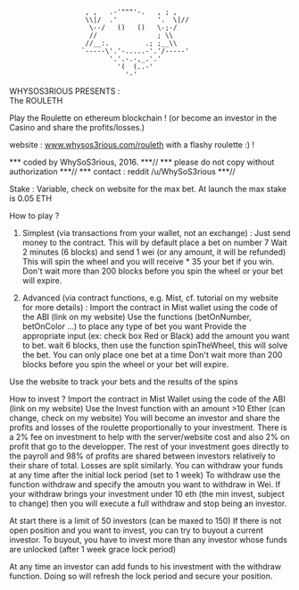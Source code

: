 
                       , ,   .-'"""'-.   , ; ,
                       \\|/  .'          '.  \|//
                        \--/   ()   ()   \-;-/
                        //               ; \\
                       //__:.         .; ;__\\
                      `-----\'.'-.....-'.'/-----'
                             '.'.-.-,_.'.'
                               '(  (..-'
                                 '-'
   WHYSOS3RIOUS   PRESENTS :   
   The ROULETH 

  Play the Roulette on ethereum blockchain !
  (or become an investor in the Casino and share the profits/losses.) 


   website : www.whysos3rious.com/rouleth
               with a flashy roulette :) !

 *** coded by WhySoS3rious, 2016.                                       ***//
 *** please do not copy without authorization                          ***//
 *** contact : reddit    /u/WhySoS3rious                               ***//


  Stake : Variable, check on website for the max bet.
  At launch the max stake is 0.05 ETH

  How to play ?
  1) Simplest (via transactions from your wallet, not an exchange) : 
  Just send money to the contract.
  This will by default place a bet on number 7
  Wait 2 minutes (6 blocks) and send 1 wei (or any amount, it will be refunded)
  This will spin the wheel and you will receive * 35 your bet if you win.
  Don't wait more than 200 blocks before you spin the wheel or your bet will expire.

  2) Advanced (via contract functions, e.g. Mist, cf. tutorial on my website for more details) :
  Import the contract in Mist wallet using the code of the ABI (link on my website)
  Use the functions (betOnNumber, betOnColor ...) to place any type of bet you want
  Provide the appropriate input (ex: check box Red or Black)
  add the amount you want to bet.
  wait 6 blocks, then use the function spinTheWheel, this will solve the bet.
  You can only place one bet at a time
  Don't wait more than 200 blocks before you spin the wheel or your bet will expire.



  Use the website to track your bets and the results of the spins


   How to invest ?
   Import the contract in Mist Wallet using the code of the ABI (link on my website)
   Use the Invest function with an amount >10 Ether (can change, check on my website)
   You will become an investor and share the profits and losses of the roulette
   proportionally to your investment. There is a 2% fee on investment to help with the server/website
   cost and also 2% on profit that go to the developper.
   The rest of your investment goes directly to the payroll and 98% of profits are shared between 
   investors relatively to their share of total. Losses are split similarly.
   You can withdraw your funds at any time after the initial lock period (set to 1 week)
   To withdraw use the function withdraw and specify the amoutn you want to withdraw in Wei.
   If your withdraw brings your investment under 10 eth (the min invest, subject to change)
   then you will execute a full withdraw and stop being an investor.
   
   
   At start there is a limit of 50 investors (can be maxed to 150)
   If there is not open position and you want to invest, you can try to buyout a current investor.
   To buyout, you have to invest more than any investor whose funds are unlocked (after  1 week grace lock period)

   At any time an investor can add funds to his investment with the withdraw function.
   Doing so will refresh the lock period and secure your position.


